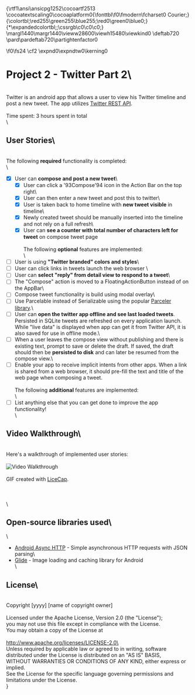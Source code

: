{\rtf1\ansi\ansicpg1252\cocoartf2513
\cocoatextscaling0\cocoaplatform0{\fonttbl\f0\fmodern\fcharset0 Courier;}
{\colortbl;\red255\green255\blue255;\red0\green0\blue0;}
{\*\expandedcolortbl;;\cssrgb\c0\c0\c0;}
\margl1440\margr1440\vieww28600\viewh15480\viewkind0
\deftab720
\pard\pardeftab720\partightenfactor0

\f0\fs24 \cf2 \expnd0\expndtw0\kerning0
# Project 2 - Twitter Part 2\
\
Twitter is an android app that allows a user to view his Twitter timeline and post a new tweet. The app utilizes [Twitter REST API](https://dev.twitter.com/rest/public).\
\
Time spent: 3 hours spent in total\
\
## User Stories\
\
The following **required** functionality is completed:\
\
- [x] User can **compose and post a new tweet**\
  - [x] User can click a \'93Compose\'94 icon in the Action Bar on the top right\
  - [x] User can then enter a new tweet and post this to twitter\
  - [x] User is taken back to home timeline with **new tweet visible** in timeline\
  - [x] Newly created tweet should be manually inserted into the timeline and not rely on a full refresh\
  - [x] User can **see a counter with total number of characters left for tweet** on compose tweet page\
\
The following **optional** features are implemented:\
\
- [ ] User is using **"Twitter branded" colors and styles**\
- [ ] User can click links in tweets launch the web browser \
- [ ] User can **select "reply" from detail view to respond to a tweet**\
- [ ] The "Compose" action is moved to a FloatingActionButton instead of on the AppBar\
- [ ] Compose tweet functionality is build using modal overlay\
- [ ] Use Parcelable instead of Serializable using the popular [Parceler library](http://guides.codepath.org/android/Using-Parceler).\
- [ ] User can **open the twitter app offline and see last loaded tweets**. Persisted in SQLite tweets are refreshed on every application launch. While "live data" is displayed when app can get it from Twitter API, it is also saved for use in offline mode.\
- [ ] When a user leaves the compose view without publishing and there is existing text, prompt to save or delete the draft. If saved, the draft should then be **persisted to disk** and can later be resumed from the compose view.\
- [ ] Enable your app to receive implicit intents from other apps. When a link is shared from a web browser, it should pre-fill the text and title of the web page when composing a tweet. \
\
The following **additional** features are implemented:\
\
- [ ] List anything else that you can get done to improve the app functionality!\
\
## Video Walkthrough\
\
Here's a walkthrough of implemented user stories:\
\
<img src='http://i.imgur.com/link/to/your/gif/Getch.gif' title='Video Walkthrough' width='' alt='Video Walkthrough' />\
\
GIF created with [LiceCap](http://www.cockos.com/licecap/).\
\
\
\
\
## Open-source libraries used\
\
- [Android Async HTTP](https://github.com/codepath/CPAsyncHttpClient) - Simple asynchronous HTTP requests with JSON parsing\
- [Glide](https://github.com/bumptech/glide) - Image loading and caching library for Android\
\
## License\
\
    Copyright [yyyy] [name of copyright owner]\
\
    Licensed under the Apache License, Version 2.0 (the "License");\
    you may not use this file except in compliance with the License.\
    You may obtain a copy of the License at\
\
        http://www.apache.org/licenses/LICENSE-2.0\
\
    Unless required by applicable law or agreed to in writing, software\
    distributed under the License is distributed on an "AS IS" BASIS,\
    WITHOUT WARRANTIES OR CONDITIONS OF ANY KIND, either express or implied.\
    See the License for the specific language governing permissions and\
    limitations under the License.\
}